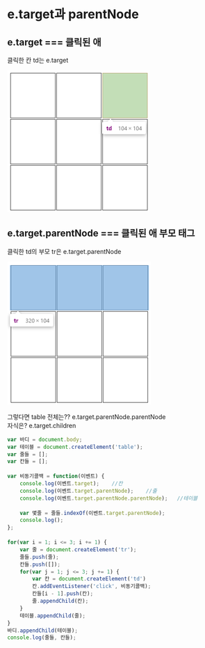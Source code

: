 # e.target과 parentNode

## e.target === 클릭된 애

클릭한 칸 td는 e.target

![](../.gitbook/assets/image%20%2830%29.png)

## e.target.parentNode === 클릭된 애 부모 태그

클릭한 td의 부모 tr은 e.target.parentNode

![](../.gitbook/assets/image%20%2829%29.png)

그렇다면 table 전체는?? e.target.parentNode.parentNode  
자식은? e.target.children

```javascript
var 바디 = document.body;
var 테이블 = document.createElement('table');
var 줄들 = [];
var 칸들 = [];

var 비동기콜백 = function(이벤트) {
    console.log(이벤트.target);    //칸
    console.log(이벤트.target.parentNode);    //줄
    console.log(이벤트.target.parentNode.parentNode);   //테이블

    var 몇줄 = 줄들.indexOf(이벤트.target.parentNode);
    console.log();
};

for(var i = 1; i <= 3; i += 1) {
    var 줄 = document.createElement('tr');
    줄들.push(줄);
    칸들.push([]);
    for(var j = 1; j <= 3; j += 1) {
        var 칸 = document.createElement('td')
        칸.addEventListener('click', 비동기콜백);
        칸들[i - 1].push(칸);
        줄.appendChild(칸);
    }
    테이블.appendChild(줄);
}
바디.appendChild(테이블);
console.log(줄들, 칸들);
```

